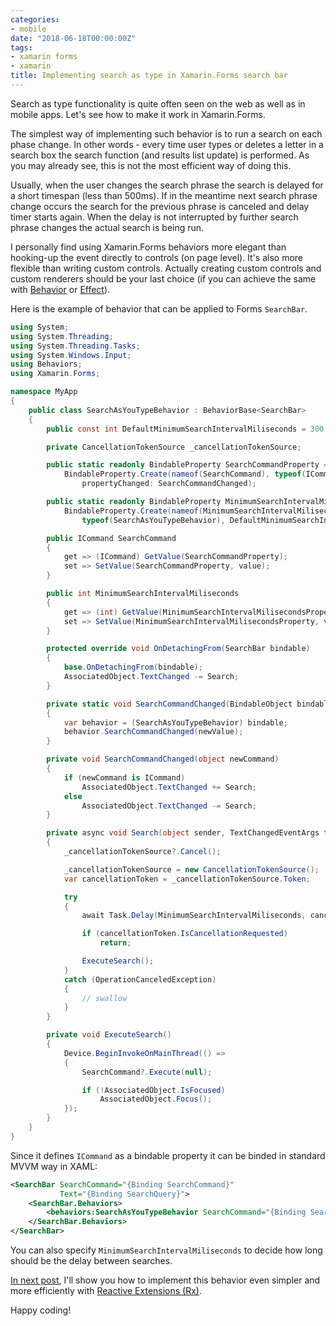 ```yaml
---
categories:
- mobile
date: "2018-06-18T00:00:00Z"
tags:
- xamarin forms
- xamarin
title: Implementing search as type in Xamarin.Forms search bar
---
```


Search as type functionality is quite often seen on the web as well as in mobile apps. Let's see how to make it work in Xamarin.Forms.


The simplest way of implementing such behavior is to run a search on each phase change. In other words - every time user types or deletes a letter in a search box the search function (and results list update) is performed. As you may already see, this is not the most efficient way of doing this.

Usually, when the user changes the search phrase the search is delayed for a short timespan (less than 500ms). If in the meantime next search phrase change occurs the search for the previous phrase is canceled and delay timer starts again. When the delay is not interrupted by further search phrase changes the actual search is being run.

I personally find using Xamarin.Forms behaviors more elegant than hooking-up the event directly to controls (on page level). It's also more flexible than writing custom controls. Actually creating custom controls and custom renderers should be your last choice (if you can achieve the same with [Behavior](https://docs.microsoft.com/en-us/xamarin/xamarin-forms/app-fundamentals/behaviors/) or [Effect](https://docs.microsoft.com/en-us/xamarin/xamarin-forms/app-fundamentals/effects/)).

Here is the example of behavior that can be applied to Forms `SearchBar`.

```csharp
using System;
using System.Threading;
using System.Threading.Tasks;
using System.Windows.Input;
using Behaviors;
using Xamarin.Forms;

namespace MyApp
{
    public class SearchAsYouTypeBehavior : BehaviorBase<SearchBar>
    {
        public const int DefaultMinimumSearchIntervalMiliseconds = 300;

        private CancellationTokenSource _cancellationTokenSource;

        public static readonly BindableProperty SearchCommandProperty =
            BindableProperty.Create(nameof(SearchCommand), typeof(ICommand), typeof(SearchAsYouTypeBehavior),
                propertyChanged: SearchCommandChanged);

        public static readonly BindableProperty MinimumSearchIntervalMilisecondsProperty =
            BindableProperty.Create(nameof(MinimumSearchIntervalMiliseconds), typeof(int),
                typeof(SearchAsYouTypeBehavior), DefaultMinimumSearchIntervalMiliseconds);

        public ICommand SearchCommand
        {
            get => (ICommand) GetValue(SearchCommandProperty);
            set => SetValue(SearchCommandProperty, value);
        }

        public int MinimumSearchIntervalMiliseconds
        {
            get => (int) GetValue(MinimumSearchIntervalMilisecondsProperty);
            set => SetValue(MinimumSearchIntervalMilisecondsProperty, value);
        }

        protected override void OnDetachingFrom(SearchBar bindable)
        {
            base.OnDetachingFrom(bindable);
            AssociatedObject.TextChanged -= Search;
        }

        private static void SearchCommandChanged(BindableObject bindable, object oldValue, object newValue)
        {
            var behavior = (SearchAsYouTypeBehavior) bindable;
            behavior.SearchCommandChanged(newValue);
        }

        private void SearchCommandChanged(object newCommand)
        {
            if (newCommand is ICommand)
                AssociatedObject.TextChanged += Search;
            else
                AssociatedObject.TextChanged -= Search;
        }

        private async void Search(object sender, TextChangedEventArgs textChangedEventArgs)
        {
            _cancellationTokenSource?.Cancel();

            _cancellationTokenSource = new CancellationTokenSource();
            var cancellationToken = _cancellationTokenSource.Token;

            try
            {
                await Task.Delay(MinimumSearchIntervalMiliseconds, cancellationToken);

                if (cancellationToken.IsCancellationRequested)
                    return;

                ExecuteSearch();
            }
            catch (OperationCanceledException)
            {
                // swallow
            }
        }

        private void ExecuteSearch()
        {
            Device.BeginInvokeOnMainThread(() =>
            {
                SearchCommand?.Execute(null);

                if (!AssociatedObject.IsFocused)
                    AssociatedObject.Focus();
            });
        }
    }
}
```

Since it defines `ICommand` as a bindable property it can be binded in standard MVVM way in XAML:

```xml
<SearchBar SearchCommand="{Binding SearchCommand}"
           Text="{Binding SearchQuery}">
    <SearchBar.Behaviors>
        <behaviors:SearchAsYouTypeBehavior SearchCommand="{Binding SearchCommand}" />
    </SearchBar.Behaviors>
</SearchBar>
```

You can also specify `MinimumSearchIntervalMiliseconds` to decide how long should be the delay between searches.

[In next post](/posts/search-as-you-type-in-xamarin-forms-part-2), I'll show you how to implement this behavior even simpler and more efficiently with [Reactive Extensions (Rx)](https://github.com/dotnet/reactive).

Happy coding!
